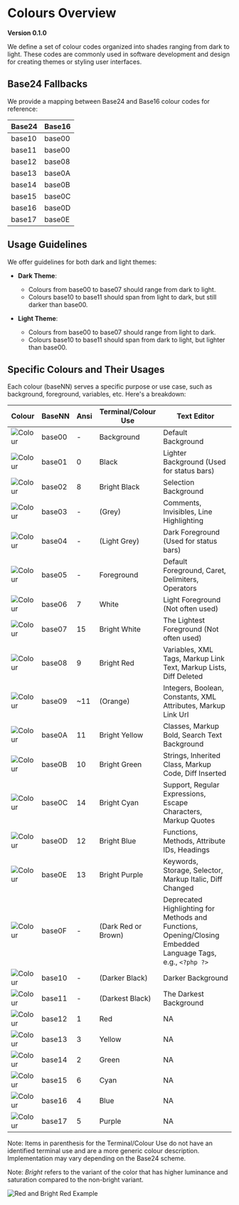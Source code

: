 # Colours Overview

**Version 0.1.0**

We define a set of colour codes organized into shades ranging from dark to light. These codes are commonly used in software development and design for creating themes or styling user interfaces.

## Base24 Fallbacks

We provide a mapping between Base24 and Base16 colour codes for reference:

| Base24 | Base16 |
| ------ | ------ |
| base10 | base00 |
| base11 | base00 |
| base12 | base08 |
| base13 | base0A |
| base14 | base0B |
| base15 | base0C |
| base16 | base0D |
| base17 | base0E |

## Usage Guidelines

We offer guidelines for both dark and light themes:

- **Dark Theme**:
	- Colours from base00 to base07 should range from dark to light.
	- Colours base10 to base11 should span from light to dark, but still darker than base00.

- **Light Theme**:
	- Colours from base00 to base07 should range from light to dark.
	- Colours base10 to base11 should span from dark to light, but lighter than base00.

## Specific Colours and Their Usages

Each colour (baseNN) serves a specific purpose or use case, such as background, foreground, variables, etc. Here's a breakdown:

| Colour                                                  | BaseNN | Ansi | Terminal/Colour Use | Text Editor |
| ------------------------------------------------------- | ------ | ---- | ------------------- | ----------- |
| ![Colour](https://placehold.it/25/282c34/000000?text=+) | base00 | -    | Background          | Default Background |
| ![Colour](https://placehold.it/25/3f4451/000000?text=+) | base01 | 0    | Black               | Lighter Background (Used for status bars) |
| ![Colour](https://placehold.it/25/4f5666/000000?text=+) | base02 | 8    | Bright Black        | Selection Background |
| ![Colour](https://placehold.it/25/545862/000000?text=+) | base03 | -    | (Grey)              | Comments, Invisibles, Line Highlighting |
| ![Colour](https://placehold.it/25/9196a1/000000?text=+) | base04 | -    | (Light Grey)        | Dark Foreground (Used for status bars) |
| ![Colour](https://placehold.it/25/abb2bf/000000?text=+) | base05 | -    | Foreground          | Default Foreground, Caret, Delimiters, Operators |
| ![Colour](https://placehold.it/25/e6e6e6/000000?text=+) | base06 | 7    | White               | Light Foreground (Not often used) |
| ![Colour](https://placehold.it/25/ffffff/000000?text=+) | base07 | 15   | Bright White        | The Lightest Foreground (Not often used) |
| ![Colour](https://placehold.it/25/e06c75/000000?text=+) | base08 | 9    | Bright Red          | Variables, XML Tags, Markup Link Text, Markup Lists, Diff Deleted |
| ![Colour](https://placehold.it/25/d19a66/000000?text=+) | base09 | ~11  | (Orange)            | Integers, Boolean, Constants, XML Attributes, Markup Link Url |
| ![Colour](https://placehold.it/25/e5c07b/000000?text=+) | base0A | 11   | Bright Yellow       | Classes, Markup Bold, Search Text Background |
| ![Colour](https://placehold.it/25/98c379/000000?text=+) | base0B | 10   | Bright Green        | Strings, Inherited Class, Markup Code, Diff Inserted |
| ![Colour](https://placehold.it/25/56b6c2/000000?text=+) | base0C | 14   | Bright Cyan         | Support, Regular Expressions, Escape Characters, Markup Quotes |
| ![Colour](https://placehold.it/25/61afef/000000?text=+) | base0D | 12   | Bright Blue         | Functions, Methods, Attribute IDs, Headings |
| ![Colour](https://placehold.it/25/c678dd/000000?text=+) | base0E | 13   | Bright Purple       | Keywords, Storage, Selector, Markup Italic, Diff Changed |
| ![Colour](https://placehold.it/25/be5046/000000?text=+) | base0F | -    | (Dark Red or Brown) | Deprecated Highlighting for Methods and Functions, Opening/Closing Embedded Language Tags, e.g., `<?php ?>` |
| ![Colour](https://placehold.it/25/21252b/000000?text=+) | base10 | -    | (Darker Black)      | Darker Background |
| ![Colour](https://placehold.it/25/181a1f/000000?text=+) | base11 | -    | (Darkest Black)     | The Darkest Background |
| ![Colour](https://placehold.it/25/ff7b86/000000?text=+) | base12 | 1    | Red                 | NA |
| ![Colour](https://placehold.it/25/efb074/000000?text=+) | base13 | 3    | Yellow              | NA |
| ![Colour](https://placehold.it/25/b1e18b/000000?text=+) | base14 | 2    | Green               | NA |
| ![Colour](https://placehold.it/25/63d4e0/000000?text=+) | base15 | 6    | Cyan                | NA |
| ![Colour](https://placehold.it/25/67cdff/000000?text=+) | base16 | 4    | Blue                | NA |
| ![Colour](https://placehold.it/25/e48bff/000000?text=+) | base17 | 5    | Purple              | NA |

Note: Items in parenthesis for the Terminal/Colour Use do not have an identified terminal use and are a more generic colour description. Implementation may vary depending on the Base24 scheme.

Note: *Bright* refers to the variant of the color that has higher luminance and saturation compared to the non-bright variant.

![Red and Bright Red Example](https://raw.github.com/tinted-theming/base24/main/red-and-bright-red-example.png)
